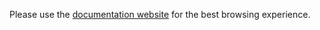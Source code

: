 Please use the [documentation website](https://gsmcmurtrie.github.io/)
for the best browsing experience.